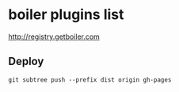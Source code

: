 # boiler plugins list

http://registry.getboiler.com

## Deploy

    git subtree push --prefix dist origin gh-pages
